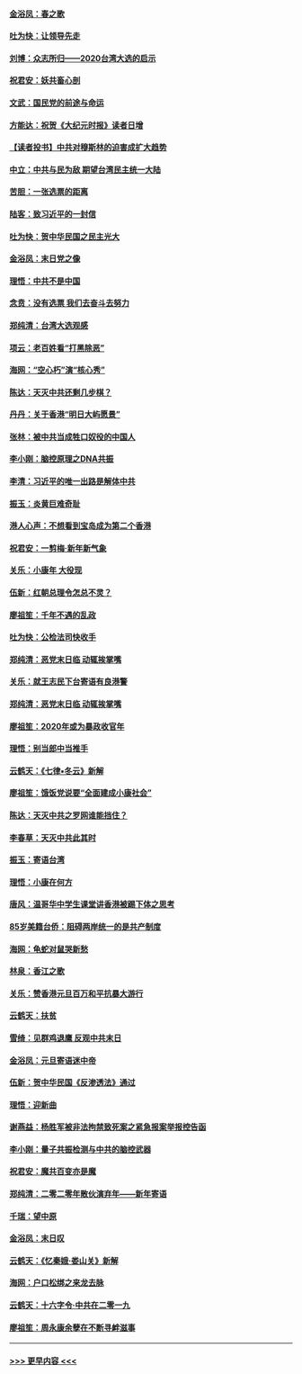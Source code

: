 #### [金浴凤：春之歌](../pages/nsc993/n11797687.md?t=01170122) 
#### [吐为快：让领导先走](../pages/nsc993/n11797512.md?t=01170122) 
#### [刘博：众志所归——2020台湾大选的启示](../pages/nsc993/n11796878.md?t=01170122) 
#### [祝君安：妖共畜心剖](../pages/nsc993/n11794273.md?t=01170122) 
#### [文武：国民党的前途与命运](../pages/nsc993/n11794198.md?t=01170122) 
#### [方能达：祝贺《大纪元时报》读者日增](../pages/nsc993/n11793807.md?t=01170122) 
#### [【读者投书】中共对穆斯林的迫害成扩大趋势](../pages/nsc993/n11791371.md?t=01170122) 
#### [中立：中共与民为敌 期望台湾民主统一大陆](../pages/nsc993/n11790392.md?t=01170122) 
#### [苦胆：一张选票的距离](../pages/nsc993/n11788914.md?t=01170122) 
#### [陆客：致习近平的一封信](../pages/nsc993/n11788867.md?t=01170122) 
#### [吐为快：贺中华民国之民主光大](../pages/nsc993/n11788618.md?t=01170122) 
#### [金浴凤：末日党之像](../pages/nsc993/n11787475.md?t=01170122) 
#### [理悟：中共不是中国](../pages/nsc993/n11787463.md?t=01170122) 
#### [念贲：没有选票  我们去奋斗去努力](../pages/nsc993/n11787398.md?t=01170122) 
#### [郑纯清：台湾大选观感](../pages/nsc993/n11786210.md?t=01170122) 
#### [项云：老百姓看“打黑除恶”](../pages/nsc993/n11785398.md?t=01170122) 
#### [海网：“空心朽”演“核心秀”](../pages/nsc993/n11783874.md?t=01170122) 
#### [陈达：天灭中共还剩几步棋？](../pages/nsc993/n11783719.md?t=01170122) 
#### [丹丹：关于香港“明日大屿愿景”](../pages/nsc993/n11783273.md?t=01170122) 
#### [张林：被中共当成牲口奴役的中国人](../pages/nsc993/n11782397.md?t=01170122) 
#### [李小刚：脑控原理之DNA共振](../pages/nsc993/n11780962.md?t=01170122) 
#### [李清：习近平的唯一出路是解体中共](../pages/nsc993/n11780866.md?t=01170122) 
#### [振玉：炎黄巨难奇耻](../pages/nsc993/n11779632.md?t=01170122) 
#### [港人心声：不想看到宝岛成为第二个香港](../pages/nsc993/n11778817.md?t=01170122) 
#### [祝君安：一剪梅‧新年新气象](../pages/nsc993/n11776340.md?t=01170122) 
#### [关乐：小康年 大役现](../pages/nsc993/n11774213.md?t=01170122) 
#### [伍新：红朝总理令怎总不灵？](../pages/nsc993/n11770813.md?t=01170122) 
#### [廖祖笙：千年不遇的乱政](../pages/nsc993/n11770373.md?t=01170122) 
#### [吐为快：公检法司快收手](../pages/nsc993/n11770359.md?t=01170122) 
#### [郑纯清：恶党末日临 动辄挨掌嘴](../pages/nsc993/n11769912.md?t=01170122) 
#### [关乐：就王志民下台寄语有良港警](../pages/nsc993/n11769903.md?t=01170122) 
#### [郑纯清：恶党末日临 动辄挨掌嘴](../pages/nsc993/n11769356.md?t=01170122) 
#### [廖祖笙：2020年或为暴政收官年](../pages/nsc993/n11768216.md?t=01170122) 
#### [理悟：别当郎中当推手](../pages/nsc993/n11768243.md?t=01170122) 
#### [云鹤天：《七律▪冬云》新解](../pages/nsc993/n11768204.md?t=01170122) 
#### [廖祖笙：饿饭党说要“全面建成小康社会”](../pages/nsc993/n11767482.md?t=01170122) 
#### [陈达：天灭中共之罗网谁能挡住？](../pages/nsc993/n11767465.md?t=01170122) 
#### [李春草：天灭中共此其时](../pages/nsc993/n11767452.md?t=01170122) 
#### [振玉：寄语台湾](../pages/nsc993/n11767432.md?t=01170122) 
#### [理悟：小康在何方](../pages/nsc993/n11767394.md?t=01170122) 
#### [唐风：温哥华中学生课堂讲香港被踢下体之思考](../pages/nsc993/n11766848.md?t=01170122) 
#### [85岁美籍台侨：阻碍两岸统一的是共产制度](../pages/nsc993/n11765043.md?t=01170122) 
#### [海网：龟蛇对鼠哭新愁](../pages/nsc993/n11764895.md?t=01170122) 
#### [林泉：香江之歌](../pages/nsc993/n11764415.md?t=01170122) 
#### [关乐：赞香港元旦百万和平抗暴大游行](../pages/nsc993/n11764382.md?t=01170122) 
#### [云鹤天：扶贫](../pages/nsc993/n11764245.md?t=01170122) 
#### [雪绮：见群鸡退鹰  反观中共末日](../pages/nsc993/n11762112.md?t=01170122) 
#### [金浴凤：元旦寄语迷中帝](../pages/nsc993/n11761788.md?t=01170122) 
#### [伍新：贺中华民国《反渗透法》通过](../pages/nsc993/n11761994.md?t=01170122) 
#### [理悟：迎新曲](../pages/nsc993/n11761152.md?t=01170122) 
#### [谢燕益：杨胜军被非法拘禁致死案之紧急报案举报控告函](../pages/nsc993/n11756134.md?t=01170122) 
#### [李小刚：量子共振检测与中共的脑控武器](../pages/nsc993/n11754518.md?t=01170122) 
#### [祝君安：魔共百变亦是魔](../pages/nsc993/n11754469.md?t=01170122) 
#### [郑纯清：二零二零年散伙演弃年——新年寄语](../pages/nsc993/n11754195.md?t=01170122) 
#### [千瑞：望中原](../pages/nsc993/n11754159.md?t=01170122) 
#### [金浴凤：末日叹](../pages/nsc993/n11752359.md?t=01170122) 
#### [云鹤天：《忆秦娥‧娄山关》新解](../pages/nsc993/n11752348.md?t=01170122) 
#### [海网：户口松绑之来龙去脉](../pages/nsc993/n11752328.md?t=01170122) 
#### [云鹤天：十六字令‧中共在二零一九](../pages/nsc993/n11752305.md?t=01170122) 
#### [廖祖笙：周永康余孽在不断寻衅滋事](../pages/nsc993/n11751013.md?t=01170122) 

----
#### [ >>> 更早内容 <<< ](../indexes/nsc993-earlier.md)
